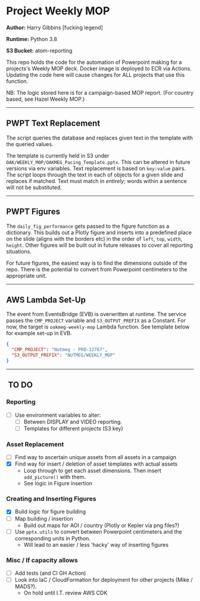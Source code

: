 # Project Weekly MOP

**Author:** Harry Gibbins [fucking legend]

**Runtime:** Python 3.8

**S3 Bucket:** atom-reporting

This repo holds the code for the automation of Powerpoint making for a projects's Weekly MOP deck. Docker image is deployed to ECR via Actions. Updating the code here will cause changes for ALL projects that use this function.

NB: The logic stored here is for a campaign-based MOP report. (For country based, see Hazel Weekly MOP.)

***

## PWPT Text Replacement

The script queries the database and replaces given text in the template with the queried values.

The template is currently held in S3 under `OAK/WEEKLY_MOP/OAKMEG_Pacing_Template.pptx`. This can be altered in future versions via env variables. Text replacement is based on `key:value` pairs. The script loops through the text in each of objects for a given slide and replaces if matched. Text must match in *entirely*; words within a sentence will not be substituted.

***

## PWPT Figures

The `daily_fig_performance` gets passed to the figure function as a dictionary. This builds out a Plotly figure and inserts into a predefined place on the slide (aligns with the borders etc) in the order of `left`, `top`, `width`, `height`. Other figures will be built out in future releases to cover all reporting situations.

For future figures, the easiest way is to find the dimensions outside of the repo. There is the potential to convert from Powerpoint centimeters to the appropriate unit.

***

## AWS Lambda Set-Up

The event from EventsBridge (EVB) is overwritten at runtime. The service passes the `CMP_PROJECT` variable and `S3_OUTPUT_PREFIX` as a Constant. For now, the target is `oakmeg-weekly-mop` Lambda function. See template below for example set-up in EVB.

```json
{
  "CMP_PROJECT": "Nutmeg - PRO-12767",
  "S3_OUTPUT_PREFIX": "NUTMEG/WEEKLY_MOP"
}
```

***

##  TO DO

### **Reporting**

- [ ] Use environment variables to alter:
  - [ ] Between DISPLAY and VIDEO reporting.
  - [ ] Templates for different projects (S3 key)

### **Asset Replacement**

- [ ] Find way to ascertain unique assets from all assets in a campaign
- [x] Find way for insert / deletion of asset templates with actual assets
  - Loop through to get each asset dimensions. Then insert `add_picture()` with them.
  - See logic in Figure insertion

### **Creating and Inserting Figures**

- [x] Build logic for figure building
- [ ] Map building / insertion
  - Build out maps for AOI / country (Plotly or Kepler via png files?)
- [ ] Use `pptx.utils` to convert between Powerpoint centimeters and the corresponding units in Python.
  - Will lead to an easier / less 'hacky' way of inserting figures

### **Misc / If capacity allows**

- [ ] Add tests (and CI GH Action)
- [ ] Look into IaC / CloudFormation for deployment for other projects (Mike / MADS?).
  - On hold until I.T. review AWS CDK
